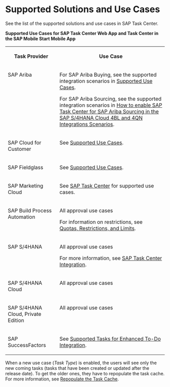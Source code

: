 <!-- loio758209c5763840b3bce63327a02debbb -->

# Supported Solutions and Use Cases

See the list of the supported solutions and use cases in SAP Task Center.

**Supported Use Cases for SAP Task Center Web App and Task Center in the SAP Mobile Start Mobile App**


<table>
<tr>
<th valign="top">

Task Provider



</th>
<th valign="top">

Use Case



</th>
</tr>
<tr>
<td valign="top">

SAP Ariba



</td>
<td valign="top">

For SAP Ariba Buying, see the supported integration scenarios in [Supported Use Cases](https://help.sap.com/docs/ARIBA_PROCUREMENT/27d44834e9164377b324539985725ecd/caae604114744df3b0d2f9bf75dd4618.html).

For SAP Ariba Sourcing, see the supported integration scenarios in [How to enable SAP Task Center for SAP Ariba Sourcing in the SAP S/4HANA Cloud 4BL and 4QN Integrations Scenarios](https://help.sap.com/docs/ARIBA_SOURCING/b6d46a2e6c3043d7bb0cbabba4262560/18bd32b6058d4e47a4f920ed115599e1.html).



</td>
</tr>
<tr>
<td valign="top">

SAP Cloud for Customer



</td>
<td valign="top">

See [Supported Use Cases](https://help.sap.com/docs/SAP_CLOUD_FOR_CUSTOMER/a13a0773bce549bca5ff9358d8d21030/33cf5a6f32bc4b04bfc9eeac32336e31.html).



</td>
</tr>
<tr>
<td valign="top">

SAP Fieldglass



</td>
<td valign="top">

See [Supported Use Cases](https://help.sap.com/docs/SAP_FIELDGLASS_INTEGRATION/73c0a1be6aaa46ef9b66b1c3f28a77f4/3c8f268a82ff46f2a8b2ddde9071407c.html?locale=en-US).



</td>
</tr>
<tr>
<td valign="top">

SAP Marketing Cloud



</td>
<td valign="top">

See [SAP Task Center](https://help.sap.com/docs/SAP_MARKETING_CLOUD/0f9408e4921e4ba3bb4a7a1f75f837a7/b40035cc27a74eb7abe9018a9123db3e.html) for supported use cases.



</td>
</tr>
<tr>
<td valign="top">

SAP Build Process Automation



</td>
<td valign="top">

All approval use cases

For information on restrictions, see [Quotas, Restrictions, and Limits](https://help.sap.com/docs/PROCESS_AUTOMATION/a331c4ef0a9d48a89c779fd449c022e7/9c5114089f8445eea223a19604f79b5c.html#restrictions-for-sap-task-center-integration).



</td>
</tr>
<tr>
<td valign="top">

SAP S/4HANA



</td>
<td valign="top">

All approval use cases

For more information, see [SAP Task Center Integration](https://help.sap.com/docs/SAP_S4HANA_ON-PREMISE/0f18dddf28764f5b807ecd80549044cc/1da230b82a984cda85d0041e13060a87.html).



</td>
</tr>
<tr>
<td valign="top">

SAP S/4HANA Cloud



</td>
<td valign="top">

All approval use cases



</td>
</tr>
<tr>
<td valign="top">

SAP S/4HANA Cloud, Private Edition



</td>
<td valign="top">

All approval use cases



</td>
</tr>
<tr>
<td valign="top">

SAP SuccessFactors



</td>
<td valign="top">

See [Supported Tasks for Enhanced To-Do Integration](https://help.sap.com/viewer/568480cc877d4337992a2cd9792fbfed/latest/en-US/cbb89cf9d70e4dafb005338f5ab93c3c.html).



</td>
</tr>
</table>

When a new use case \(*Task Type*\) is enabled, the users will see only the new coming tasks \(tasks that have been created or updated after the release date\). To get the older ones, they have to repopulate the task cache. For more information, see [Repopulate the Task Cache](../40-administration/repopulate-the-task-cache-e93aa71.md).

